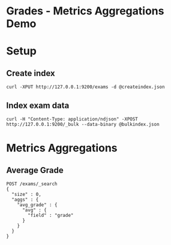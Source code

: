 # Grades - Metrics Aggregations Demo

# Setup

## Create index

`curl -XPUT http://127.0.0.1:9200/exams -d @createindex.json`

## Index exam data

`curl -H "Content-Type: application/ndjson" -XPOST http://127.0.0.1:9200/_bulk --data-binary @bulkindex.json`

# Metrics Aggregations

## Average Grade
```
POST /exams/_search
{
  "size" : 0,
  "aggs" : {
    "avg_grade" : { 
      "avg" : { 
        "field" : "grade" 
      } 
    }
  }
}
```
